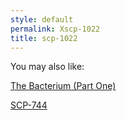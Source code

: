 ```yaml
---
style: default
permalink: Xscp-1022
title: scp-1022
---
```

You may also like:

[The Bacterium  (Part One)](http://scp-wiki.net/the-bacterium-part-one)

[SCP-744](http://scp-wiki.net/scp-744)
